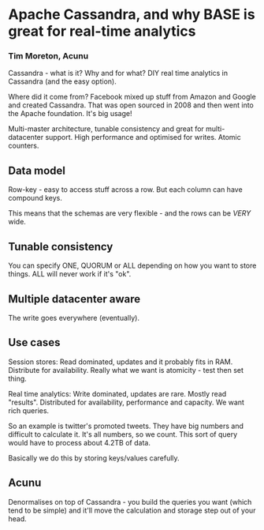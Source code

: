 # Apache Cassandra, and why BASE is great for real-time analytics

### Tim Moreton, Acunu

Cassandra - what is it? Why and for what? DIY real time analytics in Cassandra (and the easy option).

Where did it come from? Facebook mixed up stuff from Amazon and Google and created Cassandra. That was open sourced in 2008 and then went into the Apache foundation. It's big usage!

Multi-master architecture, tunable consistency and great for multi-datacenter support. High performance and optimised for writes. Atomic counters.

## Data model

Row-key - easy to access stuff across a row. But each column can have compound keys.

This means that the schemas are very flexible - and the rows can be *VERY* wide.

## Tunable consistency

You can specify ONE, QUORUM or ALL depending on how you want to store things. ALL will never work if it's "ok".

## Multiple datacenter aware

The write goes everywhere (eventually).

## Use cases

Session stores: Read dominated, updates and it probably fits in RAM. Distribute for availability. Really what we want is atomicity - test then set thing.

Real time analytics: Write dominated, updates are rare. Mostly read "results". Distributed for availability, performance and capacity. We want rich queries.

So an example is twitter's promoted tweets. They have big numbers and difficult to calculate it. It's all numbers, so we count. This sort of query would have to process about 4.2TB of data.

Basically we do this by storing keys/values carefully.

## Acunu

Denormalises on top of Cassandra - you build the queries you want (which tend to be simple) and it'll move the calculation and storage step out of your head.
